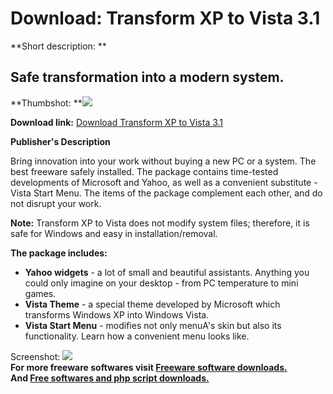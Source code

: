 # Download: Transform XP to Vista 3.1

**Short description: **

## Safe transformation into a modern system.

  
**Thumbshot: **![](http://www.freewarefiles.com/screenshot/trxxp2vista_md.jpg)   
  
**Download link:** [Download Transform XP to Vista 3.1](http://freesoftwares.boysofts.com/Transform-XP-To-Vista_program_38450.html)  
  

**Publisher's Description**  
  

Bring innovation into your work without buying a new PC or a system. The best
freeware safely installed. The package contains time-tested developments of
Microsoft and Yahoo, as well as a convenient substitute - Vista Start Menu.
The items of the package complement each other, and do not disrupt your work.

**Note:** Transform XP to Vista does not modify system files; therefore, it is safe for Windows and easy in installation/removal.

**The package includes:**

  * **Yahoo widgets** \- a lot of small and beautiful assistants. Anything you could only imagine on your desktop - from PC temperature to mini games. 
  * **Vista Theme** \- a special theme developed by Microsoft which transforms Windows XP into Windows Vista. 
  * **Vista Start Menu** \- modifies not only menuA's skin but also its functionality. Learn how a convenient menu looks like. 

  
  
Screenshot: ![](http://www.freewarefiles.com/screenshot/trxxp2vista.jpg)  
**For more freeware softwares visit [Freeware software downloads.](http://freesoftwares.boysofts.com/)**   
**And [Free softwares and php script downloads.](http://www.boysofts.com/)**


